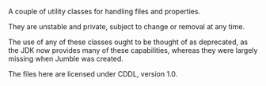 A couple of utility classes for handling files and properties.

They are unstable and private, subject to change or removal at any time.

The use of any of these classes ought to be thought of as deprecated,
as the JDK now provides many of these capabilities, whereas they were
largely missing when Jumble was created.

The files here are licensed under CDDL, version 1.0.
